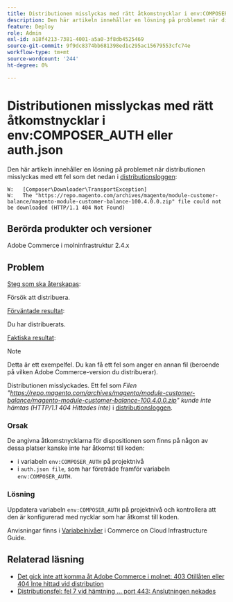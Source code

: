 ```yaml
---
title: Distributionen misslyckas med rätt åtkomstnycklar i env:COMPOSER_AUTH eller auth.json
description: Den här artikeln innehåller en lösning på problemet när distributionen misslyckas med följande fel:"https://repo.magento.com/archives/magento/module-customer-balance/magento-module-customer-balance-100.4.0.0.zip gick inte att hämta (HTTP/1.1 404 Hittades inte)".
feature: Deploy
role: Admin
exl-id: a18f4213-7381-4001-a5a0-3f8db4525469
source-git-commit: 9f9dc8374bb681398ed1c295ac15679553cfc74e
workflow-type: tm+mt
source-wordcount: '244'
ht-degree: 0%

---
```


# Distributionen misslyckas med rätt åtkomstnycklar i env:COMPOSER_AUTH eller auth.json

Den här artikeln innehåller en lösning på problemet när distributionen misslyckas med ett fel som det nedan i [distributionsloggen](/docs/commerce-cloud-service/user-guide/develop/test/log-locations#deploy-log):

```
W:   [Composer\Downloader\TransportException]
W:   The "https://repo.magento.com/archives/magento/module-customer-balance/magento-module-customer-balance-100.4.0.0.zip" file could not be downloaded (HTTP/1.1 404 Not Found)
```

## Berörda produkter och versioner

Adobe Commerce i molninfrastruktur 2.4.x

## Problem

<u>Steg som ska återskapas</u>:

Försök att distribuera.

<u>Förväntade resultat</u>:

Du har distribuerats.

<u>Faktiska resultat</u>:

>[!NOTE]
>
>Detta är ett exempelfel. Du kan få ett fel som anger en annan fil (beroende på vilken Adobe Commerce-version du distribuerar).

Distributionen misslyckades. Ett fel som *Filen &quot;https://repo.magento.com/archives/magento/module-customer-balance/magento-module-customer-balance-100.4.0.0.zip&quot; kunde inte hämtas (HTTP/1.1 404 Hittades inte)* i [distributionsloggen](/docs/commerce-cloud-service/user-guide/develop/test/log-locations#deploy-log).

### Orsak

De angivna åtkomstnycklarna för dispositionen som finns på någon av dessa platser kanske inte har åtkomst till koden:

* i variabeln `env:COMPOSER_AUTH` på projektnivå
* i `auth.json file`, som har företräde framför variabeln `env:COMPOSER_AUTH`.

### Lösning

Uppdatera variabeln `env:COMPOSER_AUTH` på projektnivå och kontrollera att den är konfigurerad med nycklar som har åtkomst till koden.

Anvisningar finns i [Variabelnivåer](https://experienceleague.adobe.com/en/docs/commerce-cloud-service/user-guide/configure/env/variable-levels) i Commerce on Cloud Infrastructure Guide.

## Relaterad läsning

* [Det gick inte att komma åt Adobe Commerce i molnet: 403 Otillåten eller 404 Inte hittad vid distribution](/docs/commerce-knowledge-base/kb/troubleshooting/deployment/magento-commerce-cloud-repo-could-not-be-accessed-403-forbidden-or-404-not-found-error-when-deploying.html)
* [Distributionsfel: fel 7 vid hämtning ... port 443: Anslutningen nekades](/help/troubleshooting/deployment/deployment-error-downloading-connection-refused-adobe-commerce.md)
